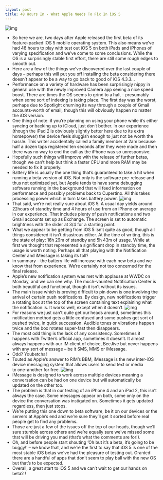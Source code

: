 ```yaml
---
layout: post
title: 48 Hours In - What Apple Needs To Fix In iOS 5
---
```

![img](http://media.idownloadblog.com/wp-content/uploads/2011/06/iPhone-iOS5-Slide-to-Setup.png)
* So here we are, two days after Apple released the first beta of its feature-packed iOS 5 mobile operating system. This also means we’ve had 48 hours to play with test out iOS 5 on both iPads and iPhones of varying specification and we’ve come to some conclusions. While the OS is a surprisingly stable first effort, there are still some rough edges to smooth out.
* Here are a few of the things we’ve discovered over the last couple of days – perhaps this will put you off installing the beta considering there doesn’t appear to be a way to go back to good ol’ iOS 4.3.3…
* Performance on a variety of hardware has been surprisingly nippy in general use with the newly improved Camera app seeing a nice speed boost. There are times the OS seems to grind to a halt – presumably when some sort of indexing is taking place. The first day was the worst, perhaps due to Spotlight churning its way through a couple of Gmail accounts-worth of email, though this will obviously happen no matter the iOS version.
* One thing of note: if you’re planning on using your phone while it’s either syncing or backing up to iCloud, just don’t bother. In our experience (though the iPad 2 is obviously slightly better here due to its extra horsepower) the device feels sluggish enough to just not be worth the hassle. This writer accidentally called a family member at 2am because half a dozen taps registered ten seconds after they were made and then there was no way to end the call as the iPhone was so unresponsive.
* Hopefully such things will improve with the release of further betas, though we can’t help but think a faster CPU and more RAM may be needed to fix it properly.
* Battery life is usually the one thing that’s guaranteed to take a hit when running a beta version of iOS. Not only is the software pre-release and thus not optimized yet, but Apple tends to have some debugging software running in the background that will feed information on performance and possibly problems back to Cupertino. All this takes processing power which in turn takes battery power.
![img](http://media.idownloadblog.com/wp-content/uploads/2011/06/iOS-5-Battery-Life.png)
* That said, we’re not really sure about iOS 5. A usual day yields around 22hours of standby time and 4 hours of use from an iPhone on average in our experience. That includes plenty of push notifications and two Gmail accounts set up as Exchange. The screen is set to automatic brightness with the slider at 3/4 for a starting point.
* What we appear to be getting from iOS 5 isn’t quite as good, though all things considered it isn’t disastrous either. At the time of writing, this is the state of play: 16h 29m of standby and 5h 43m of usage. While at first we thought that represented a significant drop in standby time, the usage is worth noting. Perhaps all that playing with the Notification Center and iMessage is taking its toll?
* In summary – the battery life will increase with each new beta and we know that from experience. We’re certainly not too concerned for the final release.
* Apple’s new notification system was met with applause at WWDC on Monday, and we can see why. The much-vaunted Notification Center is both beautiful and functional, though it isn’t without its issues.
* The main issue which is proving difficult to pin down is one involving the arrival of certain push notifications. By design, new notifications trigger a rotating box at the top of the screen containing text explaining what the notification is. It works well, except when it doesn’t.
![img](http://media.idownloadblog.com/wp-content/uploads/2011/06/features_notification_overview.png)
* For reasons we just can’t quite get our heads around, sometimes this notification method gets a little confused and some pushes get sort of pushed twice, in quick succession. Audible tones or vibrations happen twice and the box rotates super-fast then disappears.
* The most odd thing is the lack of any consistency. Sometimes it happens with Twitter’s official app, sometimes it doesn’t. It almost always happens with our IM client of choice, BeeJive but never happens with any sort of message – be it SMS, MMS or iMessage.
* Odd? Youbetcha!
* Touted as Apple’s answer to RIM’s BBM, iMessage is the new inter-iOS device messaging system that allows users to send text or media to one-another for free.
![img](http://media.idownloadblog.com/wp-content/uploads/2011/06/iMessage.jpeg)
* iMessage is designed to work across multiple devices meaning a conversation can be had on one device but will automatically be updated on the other too.
* The problem is that in our testing of an iPhone 4 and an iPad 2, this isn’t always the case. Some messages appear on both, some only on the device the conversation was instigated on. Sometimes it gets updated regardless, then just stops.
* We’re putting this one down to beta software, be it on our devices or the servers at Apple’s end and we’re sure they’ll get it sorted before real people get to find any problems.
* Those are just a few of the issues off the top of our heads, though we’ll sure stumble across others and we’re equally sure we’ve missed some that will be driving you mad (that’s what the comments are for!).
* Oh, and before people start shouting ‘Oh but it’s a beta, it’s going to be buggy!’ – we know that, and we’re the first to say that iOS 5 is one of the most stable iOS betas we’ve had the pleasure of testing out. Granted there are a handful of apps that don’t seem to play ball with the new OS but that’s to be expected.
* Overall, a great start to iOS 5 and we can’t wait to get our hands on beta2 !

